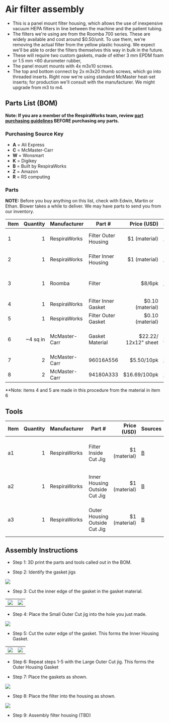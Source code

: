 # Air filter assembly

- This is a panel mount filter housing, which allows the use of inexpensive vacuum HEPA filters in line between the
machine and the patient tubing.
- The filters we're using are from the Roomba 700 series. These are widely available and cost around $0.50/unit. To use
them, we're removing the actual filter from the yellow plastic housing. We expect we'll be able to order the filters
themselves this way in bulk in the future.
- These will require two custom gaskets, made of either 3 mm EPDM foam or 1.5 mm <60 durometer rubber,
- The panel mount mounts with 4x m3x10 screws.
- The top and bottom connect by 2x m3x20 thumb screws, which go into threaded inserts. Right now we're using standard
McMaster heat-set inserts; for production we'll consult with the manufacturer. We might upgrade from m3 to m4.

## Parts List (BOM)

**Note: If you are a member of the RespiraWorks team, review [part purchasing guidelines](../../README.md) BEFORE
purchasing any parts.**

### Purchasing Source Key

* **A** = Ali Express
* **C** = McMaster-Carr
* **W** = Wonsmart
* **K** = Digikey
* **B** = Built by RespiraWorks
* **Z** = Amazon
* **R** = RS computing

### Parts

**NOTE:** Before you buy anything on this list, check with Edwin, Martin or Ethan. Blower takes a while to deliver.
We may have parts to send you from our inventory.


| Item | Quantity | Manufacturer  | Part #               | Price (USD)      |Sources     | Notes |
| ---- |---------:| ------------- | -------------------- | ----------------:|:-----------|:------|
| 1    |        1 | RespiraWorks  | Filter Outer Housing | $1 (material)    | [B][1rw]   | 3D printed from data in link |
| 2    |        1 | RespiraWorks  | Filter Inner Housing | $1 (material)    | [B][2rw]   | 3D printed from data in link |
| 3    |        1 | Roomba        | Filter               | $8/6pk           | [Z][3amzn] | removed from filter unit as delivered |
| 4    |        1 | RespiraWorks  | Filter Inner Gasket  | $0.10 (material) | B          | make using item 6 below |
| 5    |        1 | RespiraWorks  | Filter Outer Gasket  | $0.10 (material) | B          | make using item 6 below |
| 6    | ~4 sq in | McMaster-Carr | Gasket Material      | $22.22/ 12x12" sheet | [C][9mcmc] | cut with jigs to make items 4 and 5 |
| 7    |        2 | McMaster-Carr | 96016A556            | $5.50/10pk       | [C][7mcmc] | thumbscrews |
| 8    |        2 | McMaster-Carr | 94180A333            | $16.69/100pk     | [C][8mcmc] | thumbscrews |

[1rw]: assets/SmallFilterHousing.stl
[2rw]: assets/SmallFilterPatientConnector.stl
[3amzn]: https://www.amazon.com/gp/product/B01KNZCW8E
[9mcmc]: https://www.mcmaster.com/8785K82-8785K822/
[7mcmc]: https://www.mcmaster.com/96016A556-96016A831/
[8mcmc]: https://www.mcmaster.com/94180A333/

**Note: items 4 and 5 are made in this procedure from the material in item 6

## Tools

| Item | Quantity | Manufacturer  | Part #                         | Price (USD)   | Sources   | Notes |
| ---- |---------:| ------------- | ------------------------------ | -------------:|:----------|:------|
| a1   |        1 | RespiraWorks  | Filter Inside Cut Jig          | $1 (material) | [B][a1rw] | 3D printed from data in link |
| a2   |        1 | RespiraWorks  | Inner Housing Outside Cut Jig  | $1 (material) | [B][a2rw] | 3D printed from data in link |
| a3   |        1 | RespiraWorks  | Outer Housing Outside Cut Jig  | $1 (material) | [B][a3rw] | 3D printed from data in link |

[a1rw]: assets/filter-gasket-jig-inside.stl
[a2rw]: assets/filter-gasket-jig-outsideSmall.stl
[a3rw]: assets/filter-gasket-jig-outsideLarge.stl


## Assembly Instructions

- Step 1: 3D print the parts and tools called out in the BOM.

- Step 2: Identify the gasket jigs

![](assets/MakeGasket1.jpg)

- Step 3: Cut the inner edge of the gasket in the gasket material.

|                            |                             |
|:--------------------------:|:---------------------------:|
|![](assets/MakeGasket2.jpg) | ![](assets/MakeGasket3.jpg) |

- Step 4: Place the Small Outer Cut jig into the hole you just made.

![](assets/MakeGasket4.jpg)

- Step 5: Cut the outer edge of the gasket.  This forms the Inner Housing Gasket.

|                            |                             |
|:--------------------------:|:---------------------------:|
|![](assets/MakeGasket5.jpg) | ![](assets/MakeGasket6.jpg) |


- Step 6: Repeat steps 1-5 with the Large Outer Cut jig.  This forms the Outer Housing Gasket

- Step 7: Place the gaskets as shown.

![](assets/MakeGasket7.jpg)

- Step 8: Place the filter into the housing as shown.

![](assets/MakeGasket8.jpg)

- Step 9: Assembly filter housing (TBD)
